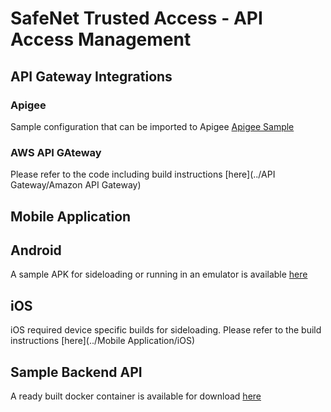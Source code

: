# SafeNet Trusted Access - API Access Management

## API Gateway Integrations

### Apigee
Sample configuration that can be imported to Apigee
[Apigee Sample](Apigee/ThalesDemoAPI_rev6_2021_05_04.zip)

### AWS API GAteway
Please refer to the code including build instructions [here](../API Gateway/Amazon API Gateway)

## Mobile Application

## Android
A sample APK for sideloading or running in an emulator is available [here](android/APIProtectionDemo-1.0-release.apk)

## iOS
iOS required device specific builds for sideloading. Please refer to the build instructions [here](../Mobile Application/iOS)

## Sample Backend API
A ready built docker container is available for download [here](https://github.com/ThalesGroup/sta-api-access-management/packages/781936)